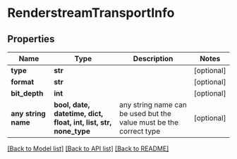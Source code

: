 # RenderstreamTransportInfo


## Properties
Name | Type | Description | Notes
------------ | ------------- | ------------- | -------------
**type** | **str** |  | [optional] 
**format** | **str** |  | [optional] 
**bit_depth** | **int** |  | [optional] 
**any string name** | **bool, date, datetime, dict, float, int, list, str, none_type** | any string name can be used but the value must be the correct type | [optional]

[[Back to Model list]](../README.md#documentation-for-models) [[Back to API list]](../README.md#documentation-for-api-endpoints) [[Back to README]](../README.md)


